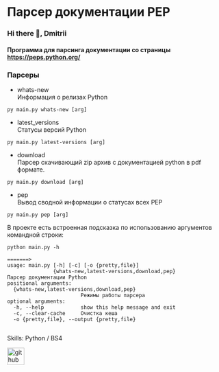 # Парсер документации PEP
### Hi there 👋, Dmitrii

#### Программа для парсинга документации со страницы https://peps.python.org/

### Парсеры
- whats-new   
Информация о релизах Python
```
py main.py whats-new [arg]
```
- latest_versions   
Статусы версий Python
```
py main.py latest-versions [arg]
```
- download   
Парсер скачивающий zip архив с документацией python в pdf формате.
```
py main.py download [arg]
```
- pep   
Вывод сводной информации о статусах всех PEP
```
py main.py pep [arg]
```
В проекте есть встроенная подсказка по использованию аргументов командной строки:
```
python main.py -h
```
```
=======>
usage: main.py [-h] [-c] [-o {pretty,file}]
               {whats-new,latest-versions,download,pep}
Парсер документации Python
positional arguments:
  {whats-new,latest-versions,download,pep}
                        Режимы работы парсера
optional arguments:
  -h, --help            show this help message and exit
  -c, --clear-cache     Очистка кеша
  -o {pretty,file}, --output {pretty,file}
     
```
Skills: Python / BS4

[<img src='https://cdn.jsdelivr.net/npm/simple-icons@3.0.1/icons/github.svg' alt='github' height='40'>](https://github.com/xrito)  
